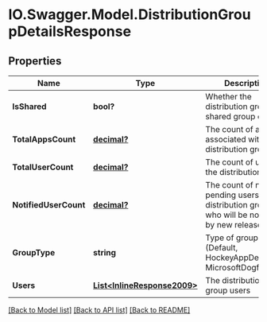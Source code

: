 # IO.Swagger.Model.DistributionGroupDetailsResponse
## Properties

Name | Type | Description | Notes
------------ | ------------- | ------------- | -------------
**IsShared** | **bool?** | Whether the distribution group is shared group or not | [optional] 
**TotalAppsCount** | [**decimal?**](BigDecimal.md) | The count of apps associated with this distribution group | [optional] 
**TotalUserCount** | [**decimal?**](BigDecimal.md) | The count of users in the distribution group | [optional] 
**NotifiedUserCount** | [**decimal?**](BigDecimal.md) | The count of non-pending users in the distribution group who will be notified by new releases | [optional] 
**GroupType** | **string** | Type of group (Default, HockeyAppDefault or MicrosoftDogfooding) | [optional] 
**Users** | [**List&lt;InlineResponse2009&gt;**](InlineResponse2009.md) | The distribution group users | [optional] 

[[Back to Model list]](../README.md#documentation-for-models) [[Back to API list]](../README.md#documentation-for-api-endpoints) [[Back to README]](../README.md)

